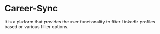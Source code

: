 # Career-Sync
 It is a platform that provides the user functionality to filter LinkedIn profiles based on various filiter options.
